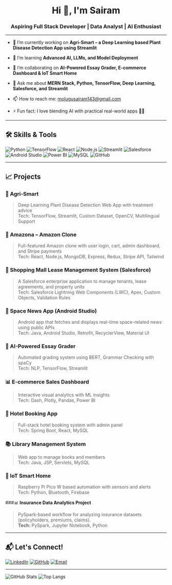 <h1 align="center">Hi 👋, I'm Sairam</h1>
<h3 align="center">Aspiring Full Stack Developer | Data Analyst | AI Enthusiast</h3>

---

- 🔭 I’m currently working on **Agri-Smart – a Deep Learning based Plant Disease Detection App using Streamlit**

- 🌱 I’m learning **Advanced AI, LLMs, and Model Deployment**

- 👯 I’m collaborating on **AI-Powered Essay Grader, E-commerce Dashboard & IoT Smart Home**

- 💬 Ask me about **MERN Stack, Python, TensorFlow, Deep Learning, Salesforce, and Streamlit**

- 📫 How to reach me: molugusairam143@gmail.com

- ⚡ Fun fact: I love blending AI with practical real-world apps 🤖🌱

---

## 🛠️ Skills & Tools

![Python](https://img.shields.io/badge/-Python-3776AB?style=flat-square&logo=python&logoColor=white)
![TensorFlow](https://img.shields.io/badge/-TensorFlow-FF6F00?style=flat-square&logo=tensorflow&logoColor=white)
![React](https://img.shields.io/badge/-React-61DAFB?style=flat-square&logo=react&logoColor=white)
![Node.js](https://img.shields.io/badge/-Node.js-339933?style=flat-square&logo=node.js&logoColor=white)
![Streamlit](https://img.shields.io/badge/-Streamlit-FF4B4B?style=flat-square&logo=streamlit&logoColor=white)
![Salesforce](https://img.shields.io/badge/-Salesforce-00A1E0?style=flat-square&logo=salesforce&logoColor=white)
![Android Studio](https://img.shields.io/badge/-Android%20Studio-3DDC84?style=flat-square&logo=android-studio&logoColor=white)
![Power BI](https://img.shields.io/badge/-Power%20BI-F2C811?style=flat-square&logo=powerbi&logoColor=black)
![MySQL](https://img.shields.io/badge/-MySQL-4479A1?style=flat-square&logo=mysql&logoColor=white)
![GitHub](https://img.shields.io/badge/-GitHub-181717?style=flat-square&logo=github&logoColor=white)

---

## 📈 Projects

### 🔬 Agri-Smart  
> Deep Learning Plant Disease Detection Web App with treatment advice  
Tech: TensorFlow, Streamlit, Custom Dataset, OpenCV, Multilingual Support

### 🛒 Amazona – Amazon Clone  
> Full-featured Amazon clone with user login, cart, admin dashboard, and Stripe payments  
Tech: React, Node.js, MongoDB, Express, Redux, Stripe API, Tailwind

### 🏢 Shopping Mall Lease Management System (Salesforce)  
> A Salesforce enterprise application to manage tenants, lease agreements, and property units  
Tech: Salesforce Lightning Web Components (LWC), Apex, Custom Objects, Validation Rules

### 📱 Space News App (Android Studio)  
> Android app that fetches and displays real-time space-related news using public APIs  
Tech: Java, Android Studio, Retrofit, RecyclerView, Material UI

### 📝 AI-Powered Essay Grader  
> Automated grading system using BERT, Grammar Checking with spaCy  
Tech: NLP, TensorFlow, Streamlit

### 📊 E-commerce Sales Dashboard  
> Interactive visual analytics with ML insights  
Tech: Dash, Plotly, Pandas, Power BI

### 🏨 Hotel Booking App  
> Full-stack hotel booking system with admin panel  
Tech: Spring Boot, React, MySQL

### 📚 Library Management System  
> Web app to manage books and members  
Tech: Java, JSP, Servlets, MySQL

### 🔌 IoT Smart Home  
> Raspberry Pi Pico W based automation with sensors and alerts  
Tech: Python, Bluetooth, Firebase

###📊 **Insurance Data Analytics Project**  
>PySpark-based workflow for analyzing insurance datasets (policyholders, premiums, claims).  
**Tech:** PySpark, Jupyter Notebook, Python


---

## 📬 Let's Connect!

[![LinkedIn](https://img.shields.io/badge/-LinkedIn-0A66C2?style=flat-square&logo=linkedin&logoColor=white)](https://linkedin.com/in/https://www.linkedin.com/in/molugu-sairam-a520a2306/)
[![GitHub](https://img.shields.io/badge/-GitHub-181717?style=flat-square&logo=github&logoColor=white)](https://github.com/sairam-learner)
[![Email](https://img.shields.io/badge/-Email-EA4335?style=flat-square&logo=gmail&logoColor=white)](mailto:molugusairam143@gmail.com)

---

![GitHub Stats](https://github-readme-stats.vercel.app/api?username=sairam-learner&show_icons=true&theme=radical)
![Top Langs](https://github-readme-stats.vercel.app/api/top-langs/?username=sairam-learner&layout=compact&theme=radical)
